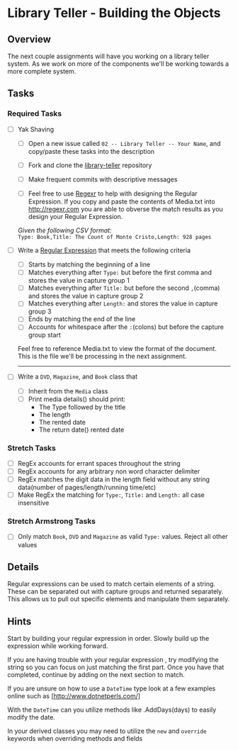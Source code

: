 # Library Teller - Building the Objects

## Overview
The next couple assignments will have you working on a library teller system. As we work on more of the components we'll be working towards a more complete system.

## Tasks

### Required Tasks

- [ ] Yak Shaving
  - [ ] Open a new issue called `02 -- Library Teller -- Your Name`, and copy/paste these tasks into the description
  - [ ] Fork and clone the [library-teller](https://github.com/wcci-summer-2016/library-teller) repository
  - [ ] Make frequent commits with descriptive messages
  - [ ] Feel free to use [Regexr](http://regexr.com/) to help with designing the Regular Expression. If you copy and paste the contents of Media.txt into http://regexr.com you are able to obverse the match results as you design your Regular Expression.


  *Given the following CSV format:*  
  `Type: Book,Title: The Count of Monte Cristo,Length: 928 pages`

- [ ] Write a [Regular Expression](https://en.wikipedia.org/wiki/Regular_expression) that meets the following criteria
  - [ ] Starts by matching the beginning of a line
  - [ ] Matches everything after `Type:` but before the first comma and stores the value in capture group 1
  - [ ] Matches everything after `Title:` but before the second `,`(comma) and stores the value in capture group 2
  - [ ] Matches everything after `Length:` and stores the value in capture group 3
  - [ ] Ends by matching the end of the line
  - [ ] Accounts for whitespace after the `:`(colons) but before the capture group start

  Feel free to reference Media.txt to view the format of the document. This is the file we'll be processing in the next assignment.

  ---

- [ ] Write a `DVD`, `Magazine`, and `Book` class that
  - [ ] Inherit from the `Media` class
  - [ ] Print media details() should print:
     * The Type followed by the title
     * The length
     * The rented date
     * The return date() rented date


### Stretch Tasks

- [ ] RegEx accounts for errant spaces throughout the string
- [ ] RegEx accounts for any arbitrary non word character delimiter
- [ ] RegEx matches the digit data in the length field without any string data(number of pages/length/running time/etc)
- [ ] Make RegEx the matching for `Type:`, `Title:` and `Length:` all case insensitive

### Stretch Armstrong Tasks

- [ ] Only match `Book`, `DVD` and `Magazine` as valid `Type:` values. Reject all other values

## Details
Regular expressions can be used to match certain elements of a string. These can be separated out with capture groups and returned separately. This allows us to pull out specific elements and manipulate them separately.

## Hints

Start by building your regular expression in order. Slowly build up the expression while working forward.

If you are having trouble with your regular expression , try modifying the string so you can focus on just matching the first part. Once you have that completed, continue by adding on the next section to match.

If you are unsure on how to use a `DateTime` type look at a few examples online such as [http://www.dotnetperls.com/]

With the `DateTime` can you utilize methods like .AddDays(days) to easily modify the date.

In your derived classes you may need to utilize the `new` and `override` keywords when overriding methods and fields
